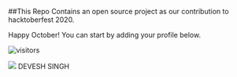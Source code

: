 ##This Repo Contains an open source project as our contribution to hacktoberfest 2020.

Happy October! You can start by adding your profile below.

![visitors](https://visitor-badge.laobi.icu/badge?page_id=Nimisha-Singh.Hacktoberfest2020)

[![](https://img.shields.io/badge/DEV-ESH-blue)](https://www.deveshsingh.ml) DEVESH SINGH
